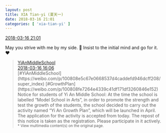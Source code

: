 ```yaml
---
layout: post
title: XIA Tian-yi (夏天一)
date: 2018-03-16 21:01
categories: [ 'xia-tian-yi' ]
---
```


<div class="weibo-info">
  <a href="https://weibo.com/6286030291/G7G99sSQX">2018-03-16 21:01</a>
</div>

May you strive with me by my side. :muscle: Insist to the initial mind and go for it. :heart:

<!-- more -->

> <div class="weibo-post-name">
>   <a href="https://weibo.com/yianschool">YiAnMiddleSchool</a>
> </div>
> <div class="weibo-info">
>   <a href="https://weibo.com/6074218720/G7EdaaKf1">2018-03-16 16:06</a>
> </div>
> [#YiAnMiddleSchool](https://weibo.com/p/100808e5c67e0668537d4caddefd946dcff208/super_index) [#GrowthPlan](https://weibo.com/p/100808fe7264e4339c41df171df3260846e152)  
> Notice for students of Yi An Middle School:  
> At the time the school is labelled “Model School in Arts”, in order to promote the strength and test the growth of the students, the school decided to carry out the activity named “Yi An Growth Plan”, which will be launched in April. The application for the activity is accepted from today. The repost of this notice is taken as the registration. Please participate in it actively.  
> <small>* View multimedia content(s) on the original page.</small>
